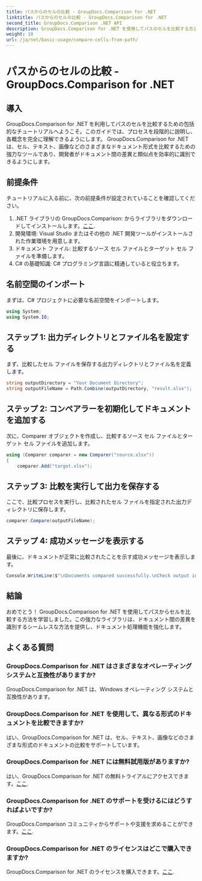 ```yaml
---
title: パスからのセルの比較 - GroupDocs.Comparison for .NET
linktitle: パスからのセルの比較 - GroupDocs.Comparison for .NET
second_title: GroupDocs.Comparison .NET API
description: GroupDocs.Comparison for .NET を使用してパスのセルを比較する方法を学習します。ドキュメント間の相違点を効率的に識別します。
weight: 10
url: /ja/net/basic-usage/compare-cells-from-path/
---
```


# パスからのセルの比較 - GroupDocs.Comparison for .NET

## 導入
GroupDocs.Comparison for .NET を利用してパスのセルを比較するための包括的なチュートリアルへようこそ。このガイドでは、プロセスを段階的に説明し、各概念を完全に理解できるようにします。 GroupDocs.Comparison for .NET は、セル、テキスト、画像などのさまざまなドキュメント形式を比較するための強力なツールであり、開発者がドキュメント間の差異と類似点を効率的に識別できるようにします。
## 前提条件
チュートリアルに入る前に、次の前提条件が設定されていることを確認してください。
1. .NET ライブラリの GroupDocs.Comparison: からライブラリをダウンロードしてインストールします。[ここ](https://releases.groupdocs.com/comparison/net/).
2. 開発環境: Visual Studio またはその他の .NET 開発ツールがインストールされた作業環境を用意します。
3. ドキュメント ファイル: 比較するソース セル ファイルとターゲット セル ファイルを準備します。
4. C# の基礎知識: C# プログラミング言語に精通していると役立ちます。

## 名前空間のインポート
まずは、C# プロジェクトに必要な名前空間をインポートします。
```csharp
using System;
using System.IO;
```
## ステップ 1: 出力ディレクトリとファイル名を設定する
まず、比較したセル ファイルを保存する出力ディレクトリとファイル名を定義します。
```csharp
string outputDirectory = "Your Document Directory";
string outputFileName = Path.Combine(outputDirectory, "result.xlsx");
```
## ステップ 2: コンペアラーを初期化してドキュメントを追加する
次に、Comparer オブジェクトを作成し、比較するソース セル ファイルとターゲット セル ファイルを追加します。
```csharp
using (Comparer comparer = new Comparer("source.xlsx"))
{
    comparer.Add("target.xlsx");
```
## ステップ 3: 比較を実行して出力を保存する
ここで、比較プロセスを実行し、比較されたセル ファイルを指定された出力ディレクトリに保存します。
```csharp
comparer.Compare(outputFileName);
```
## ステップ 4: 成功メッセージを表示する
最後に、ドキュメントが正常に比較されたことを示す成功メッセージを表示します。
```csharp
Console.WriteLine($"\nDocuments compared successfully.\nCheck output in {outputDirectory}.");
```

## 結論
おめでとう！ GroupDocs.Comparison for .NET を使用してパスからセルを比較する方法を学習しました。この強力なライブラリは、ドキュメント間の差異を識別するシームレスな方法を提供し、ドキュメント処理機能を強化します。
## よくある質問
### GroupDocs.Comparison for .NET はさまざまなオペレーティング システムと互換性がありますか?
GroupDocs.Comparison for .NET は、Windows オペレーティング システムと互換性があります。
### GroupDocs.Comparison for .NET を使用して、異なる形式のドキュメントを比較できますか?
はい、GroupDocs.Comparison for .NET は、セル、テキスト、画像などのさまざまな形式のドキュメントの比較をサポートしています。
### GroupDocs.Comparison for .NET には無料試用版がありますか?
はい、GroupDocs.Comparison for .NET の無料トライアルにアクセスできます。[ここ](https://releases.groupdocs.com/).
### GroupDocs.Comparison for .NET のサポートを受けるにはどうすればよいですか?
GroupDocs.Comparison コミュニティからサポートや支援を求めることができます。[ここ](https://forum.groupdocs.com/c/comparison/12).
### GroupDocs.Comparison for .NET のライセンスはどこで購入できますか?
 GroupDocs.Comparison for .NET のライセンスを購入できます。[ここ](https://purchase.groupdocs.com/buy).